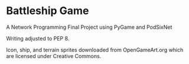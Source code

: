 Battleship Game
===============

A Network Programming Final Project using PyGame and PodSixNet

Writing adjusted to PEP 8.

Icon, ship, and terrain sprites downloaded from OpenGameArt.org
which are licensed under Creative Commons.
